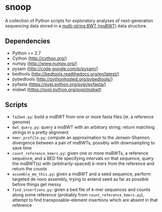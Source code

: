 snoop
==

A collection of Python scripts for exploratory analyses of next-generation sequencing data stored in a [multi-string BWT (msBWT)](https://pypi.python.org/pypi/msbwt) data structure.

Dependencies
--
* Python >= 2.7
* Cython (http://cython.org/)
* numpy (http://www.numpy.org/)
* pysam (http://code.google.com/p/pysam/)
* bedtools (http://bedtools.readthedocs.org/en/latest/)
* pybedtools (http://pythonhosted.org/pybedtools/)
* pyfasta (https://pypi.python.org/pypi/pyfasta/)
* msbwt (https://pypi.python.org/pypi/msbwt)

Scripts
--
* `fa2bwt.py`: build a msBWT from one or more fasta files (ie. a reference genome)
* `bwt_query.py`: query a msBWT with an arbitrary string; return matching strings in a pretty alignment
* `kmer_profile.py`: compute an approximation to the Jensen-Shannon divergence between a pair of msBWTs, possibly with downsampling to save time
* `count_reference_kmers.py`: given one or more msBWTs, a reference sequence, and a BED file specifying intervals on that sequence, query the msBWT(s) with (arbitrarily-spaced) *k*-mers from the reference and return the counts
* `assemble_me_this.py`: given a msBWT and a seed sequence, perform targeted de novo assembly, trying to extend seed as far as possible before things get messy
* `find_insertions.py`: given a bed file of k-mer sequences and counts along some reference (probably from `count_reference_kmers.py`), attempt to find transposable-element insertions which are absent in that reference
